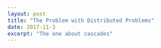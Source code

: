 ```yaml
---
layout: post
title: "The Problem with Distributed Problems"
date: 2017-11-3
excerpt: "The one about cascades"
---
```


